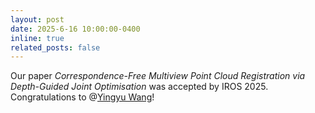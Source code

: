 ```yaml
---
layout: post
date: 2025-6-16 10:00:00-0400
inline: true
related_posts: false
---
```


Our paper *Correspondence-Free Multiview Point Cloud Registration via Depth-Guided Joint Optimisation* was accepted by IROS 2025. Congratulations to @[Yingyu Wang](https://wangyingyu.github.io)!
